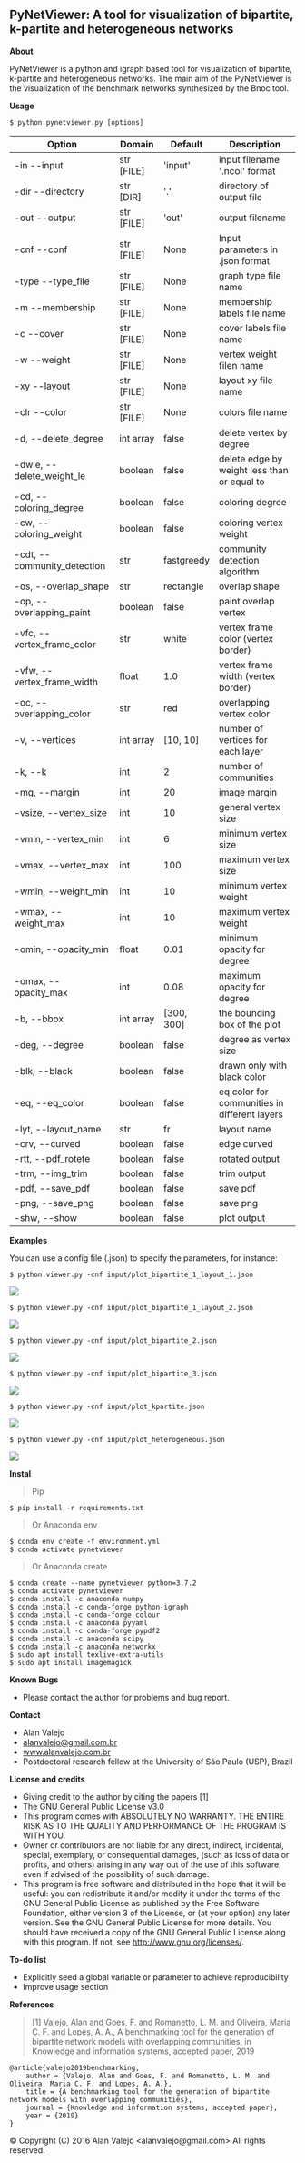 ## PyNetViewer: A tool for visualization of bipartite, k-partite and heterogeneous networks

**About**

PyNetViewer is a python and igraph based tool for visualization of bipartite, k-partite and heterogeneous networks. The
main aim of the PyNetViewer is the visualization of the benchmark networks synthesized by the Bnoc tool. 

**Usage**

	$ python pynetviewer.py [options]

| Option                      | Domain                | Default        | Description                                  |
| --------------------------- | ----------------------| -------------- | -------------------------------------------- |
| -in --input                 | str [FILE]            | 'input'        | input filename '.ncol' format                |
| -dir --directory            | str [DIR]             | '.'            | directory of output file                     |
| -out --output               | str [FILE]            | 'out'          | output filename                              |
| -cnf --conf                 | str [FILE]            | None           | Input parameters in .json format             |
| -type --type_file           | str [FILE]            | None           | graph type file name                         |
| -m --membership             | str [FILE]            | None           | membership labels file name                  |
| -c --cover                  | str [FILE]            | None           | cover labels file name                       |
| -w --weight                 | str [FILE]            | None           | vertex weight filen name                     |
| -xy --layout                | str [FILE]            | None           | layout xy file name                          |
| -clr --color                | str [FILE]            | None           | colors file name                             |
| -d, --delete_degree         | int array             | false          | delete vertex by degree                      |
| -dwle, --delete_weight_le   | boolean               | false          | delete edge by weight less than or equal to  |
| -cd, --coloring_degree      | boolean               | false          | coloring degree                              |
| -cw, --coloring_weight      | boolean               | false          | coloring vertex weight                       |
| -cdt, --community_detection | str                   | fastgreedy     | community detection algorithm                |
| -os, --overlap_shape        | str                   | rectangle      | overlap shape                                |
| -op, --overlapping_paint    | boolean               | false          | paint overlap vertex                         |
| -vfc, --vertex_frame_color  | str                   | white          | vertex frame color (vertex border)           |
| -vfw, --vertex_frame_width  | float                 | 1.0            | vertex frame width (vertex border)           |
| -oc, --overlapping_color    | str                   | red            | overlapping vertex color                     |
| -v, --vertices              | int array             | [10, 10]       | number of vertices for each layer            |
| -k, --k                     | int                   | 2              | number of communities                        |
| -mg, --margin               | int                   | 20             | image margin                                 |
| -vsize, --vertex_size       | int                   | 10             | general vertex size                          |
| -vmin, --vertex_min         | int                   | 6              | minimum vertex size                          |
| -vmax, --vertex_max         | int                   | 100            | maximum vertex size                          |
| -wmin, --weight_min         | int                   | 10             | minimum vertex weight                        |
| -wmax, --weight_max         | int                   | 10             | maximum vertex weight                        |
| -omin, --opacity_min        | float                 | 0.01           | minimum opacity for degree                   |
| -omax, --opacity_max        | int                   | 0.08           | maximum opacity for degree                   |
| -b, --bbox                  | int array             | [300, 300]     | the bounding box of the plot                 |
| -deg, --degree              | boolean               | false          | degree as vertex size                        |
| -blk, --black               | boolean               | false          | drawn only with black color                  |
| -eq, --eq_color             | boolean               | false          | eq color for communities in different layers |
| -lyt, --layout_name         | str                   | fr             | layout name                                  |
| -crv, --curved              | boolean               | false          | edge curved                                  |
| -rtt, --pdf_rotete         | boolean               | false          | rotated output                               |
| -trm, --img_trim            | boolean               | false          | trim output                                  |
| -pdf, --save_pdf            | boolean               | false          | save pdf                                     |
| -png, --save_png            | boolean               | false          | save png                                     |
| -shw, --show                | boolean               | false          | plot output                                  |

**Examples**

You can use a config file (.json) to specify the parameters, for instance:

	$ python viewer.py -cnf input/plot_bipartite_1_layout_1.json
	
![](img/bipartite-1-layout-1.png)
	
	$ python viewer.py -cnf input/plot_bipartite_1_layout_2.json
	
![](img/bipartite-1-layout-2.png)
	
	$ python viewer.py -cnf input/plot_bipartite_2.json
	
![](img/bipartite-2.png)	
	
	$ python viewer.py -cnf input/plot_bipartite_3.json

![](img/bipartite-3.png)	
	
	$ python viewer.py -cnf input/plot_kpartite.json
	
![](img/kpartite.png)	
	
	$ python viewer.py -cnf input/plot_heterogeneous.json
	
![](img/heterogeneous.png)

**Instal**

> Pip
    
    $ pip install -r requirements.txt

> Or Anaconda env

    $ conda env create -f environment.yml
    $ conda activate pynetviewer

> Or Anaconda create

    $ conda create --name pynetviewer python=3.7.2
    $ conda activate pynetviewer
    $ conda install -c anaconda numpy
    $ conda install -c conda-forge python-igraph
    $ conda install -c conda-forge colour
    $ conda install -c anaconda pyyaml
    $ conda install -c conda-forge pypdf2
    $ conda install -c anaconda scipy
    $ conda install -c anaconda networkx
    $ sudo apt install texlive-extra-utils
    $ sudo apt install imagemagick

**Known Bugs**

- Please contact the author for problems and bug report.

**Contact**

- Alan Valejo
- alanvalejo@gmail.com.br
- www.alanvalejo.com.br
- Postdoctoral research fellow at the University of São Paulo (USP), Brazil

**License and credits**

- Giving credit to the author by citing the papers [1]
- The GNU General Public License v3.0
- This program comes with ABSOLUTELY NO WARRANTY. THE ENTIRE RISK AS TO THE QUALITY AND PERFORMANCE OF THE PROGRAM IS
 WITH YOU.
- Owner or contributors are not liable for any direct, indirect, incidental,
special, exemplary, or consequential damages, (such as loss of data or profits, and others) arising in any way out of
 the use of this software, even if advised of the possibility of such damage.
- This program is free software and distributed in the hope that it will be useful: you can redistribute it and/or
 modify it under the terms of the GNU General Public License as published by the Free Software Foundation, either
  version 3 of the License, or (at your option) any later version. See the GNU General Public License for more
   details. You should have received a copy of the GNU General Public License along with this program. If not, see
    http://www.gnu.org/licenses/.

**To-do list**

- Explicitly seed a global variable or parameter to achieve reproducibility
- Improve usage section

**References**

> [1] Valejo, Alan and Goes, F. and Romanetto, L. M. and Oliveira, Maria C. F. and Lopes, A. A., A benchmarking tool for the generation of bipartite network models with overlapping communities, in Knowledge and information systems, accepted paper, 2019

~~~~~{.bib}
@article{valejo2019benchmarking,
    author = {Valejo, Alan and Goes, F. and Romanetto, L. M. and Oliveira, Maria C. F. and Lopes, A. A.},
    title = {A benchmarking tool for the generation of bipartite network models with overlapping communities},
    journal = {Knowledge and information systems, accepted paper},
    year = {2019}
}
~~~~~

<div class="footer"> &copy; Copyright (C) 2016 Alan Valejo &lt;alanvalejo@gmail.com&gt; All rights reserved.</div>
